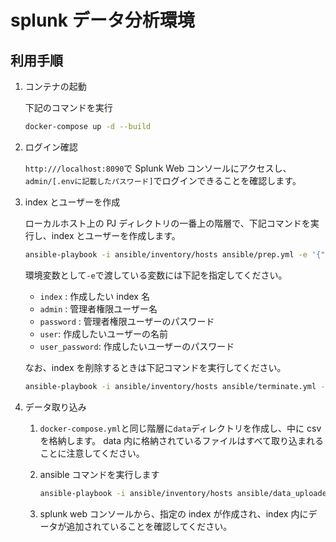 # splunk データ分析環境

## 利用手順

1. コンテナの起動

   下記のコマンドを実行

   ```bash
   docker-compose up -d --build
   ```

1. ログイン確認

   `http:///localhost:8090`で Splunk Web コンソールにアクセスし、`admin/[.envに記載したパスワード]`でログインできることを確認します。

1. index とユーザーを作成

   ローカルホスト上の PJ ディレクトリの一番上の階層で、下記コマンドを実行し、index とユーザーを作成します。

   ```bash
   ansible-playbook -i ansible/inventory/hosts ansible/prep.yml -e '{"admin":"admin","password":"password", "index":"index1", "user":"user1", "user_password":"user_password"}'
   ```

   環境変数として`-e`で渡している変数には下記を指定してください。

   - `index` : 作成したい index 名
   - `admin` : 管理者権限ユーザー名
   - `password` : 管理者権限ユーザーのパスワード
   - `user`: 作成したいユーザーの名前
   - `user_password`: 作成したいユーザーのパスワード

   なお、index を削除するときは下記コマンドを実行してください。

   ```bash
   ansible-playbook -i ansible/inventory/hosts ansible/terminate.yml -e '{"admin":"admin","password":"password", "index":"index1"}'
   ```

1. データ取り込み

   1. `docker-compose.yml`と同じ階層に`data`ディレクトリを作成し、中に csv を格納します。
      data 内に格納されているファイルはすべて取り込まれることに注意してください。

   1. ansible コマンドを実行します

      ```bash
      ansible-playbook -i ansible/inventory/hosts ansible/data_uploader.yml -e '{"admin":"admin","password":"password", "index":"index1"}'
      ```

   1. splunk web コンソールから、指定の index が作成され、index 内にデータが追加されていることを確認してください。
